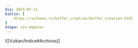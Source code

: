 ```yaml
---
dia: 2023-07-12
biblio: [
	https://vulkano.rs/buffer_creation/buffer_creation.html
]
etapa: sin-empezar
---
```










![[Vulkan/Índice#Archivos]]